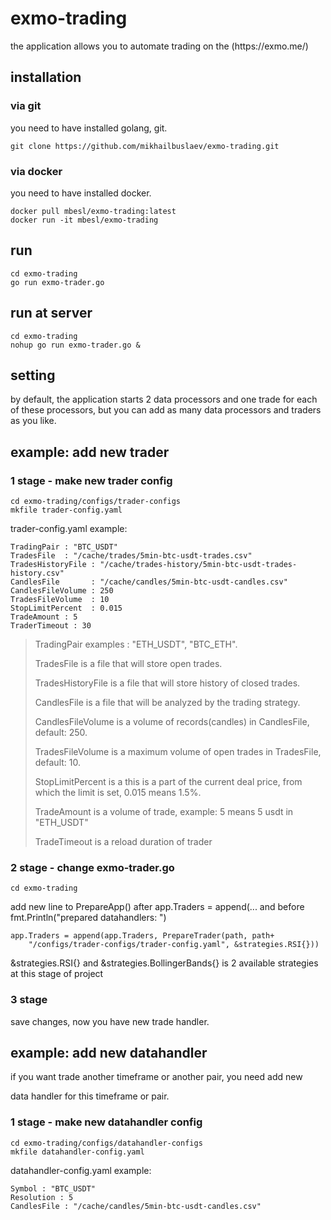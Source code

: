 
# exmo-trading
<p>the application allows you to automate trading on the (https://exmo.me/)</p>

## installation

### via git

<p>you need to have installed golang, git.</p>

    git clone https://github.com/mikhailbuslaev/exmo-trading.git

### via docker

<p>you need to have installed docker.</p>

    docker pull mbesl/exmo-trading:latest
    docker run -it mbesl/exmo-trading

## run

    cd exmo-trading
    go run exmo-trader.go

## run at server

    cd exmo-trading
    nohup go run exmo-trader.go &

## setting

<p>by default, the application starts 2 data processors and one trade 
for each of these processors, but you can add as many data processors and traders as you like.</p>

## example: add new trader

### 1 stage - make new trader config

    cd exmo-trading/configs/trader-configs
    mkfile trader-config.yaml

<p>trader-config.yaml example:</p>

    TradingPair : "BTC_USDT"
    TradesFile  : "/cache/trades/5min-btc-usdt-trades.csv"
    TradesHistoryFile : "/cache/trades-history/5min-btc-usdt-trades-history.csv"
    CandlesFile       : "/cache/candles/5min-btc-usdt-candles.csv"
    CandlesFileVolume : 250
    TradesFileVolume  : 10
    StopLimitPercent  : 0.015
    TradeAmount : 5
    TraderTimeout : 30

><p>TradingPair examples : "ETH_USDT", "BTC_ETH".</p>
>
><p>TradesFile is a file that will store open trades.</p>
>
><p>TradesHistoryFile is a file that will store history of closed trades.</p>
>
><p>CandlesFile is a file that will be analyzed by the trading strategy.</p>
>
><p>CandlesFileVolume is a volume of records(candles) in CandlesFile, default: 250.</p>
>
><p>TradesFileVolume is a maximum volume of open trades in TradesFile, default: 10.</p>
>
><p>StopLimitPercent is a this is a part of the current deal price, from which the limit is set, 0.015 means 1.5%.</p>
>
><p>TradeAmount is a volume of trade, example: 5 means 5 usdt in "ETH_USDT"</p>
>
><p>TradeTimeout is a reload duration of trader</p>
>

### 2 stage - change exmo-trader.go

    cd exmo-trading
<p>add new line to PrepareApp() after app.Traders = append(... and before fmt.Println("prepared datahandlers: ")</p>

    app.Traders = append(app.Traders, PrepareTrader(path, path+
    	"/configs/trader-configs/trader-config.yaml", &strategies.RSI{}))

<p>&strategies.RSI{} and &strategies.BollingerBands{} is 2 available strategies at this stage of project</p>

### 3 stage

<p>save changes, now you have new trade handler.</p>

## example: add new datahandler

<p>if you want trade another timeframe or another pair, you need add new </p>
<p>data handler for this timeframe or pair.</p>

### 1 stage - make new datahandler config

    cd exmo-trading/configs/datahandler-configs
    mkfile datahandler-config.yaml

<p>datahandler-config.yaml example:</p>

    Symbol : "BTC_USDT"
    Resolution : 5
    CandlesFile : "/cache/candles/5min-btc-usdt-candles.csv"